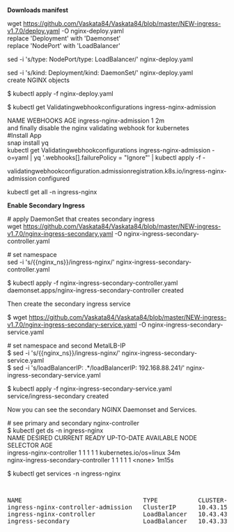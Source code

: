 <p><strong>Downloads manifest</strong></p>

<p>wget <a href="https://github.com/Vaskata84/Vaskata84/blob/master/NEW-ingress-v1.7.0/deploy.yaml">https://github.com/Vaskata84/Vaskata84/blob/master/NEW-ingress-v1.7.0/deploy.yaml</a> -O nginx-deploy.yaml<br />
replace &#39;Deployment&#39; with &#39;Daemonset&#39;<br />
replace &#39;NodePort&#39; with &#39;LoadBalancer&#39;</p>

<p>sed -i &#39;s/type: NodePort/type: LoadBalancer/&#39; nginx-deploy.yaml</p>

<p>sed -i &#39;s/kind: Deployment/kind: DaemonSet/&#39; nginx-deploy.yaml<br />
create NGINX objects</p>

<p>$ kubectl apply -f nginx-deploy.yaml</p>

<p>$ kubectl get Validatingwebhookconfigurations ingress-nginx-admission<p>
<p>NAME WEBHOOKS AGE ingress-nginx-admission 1 2m<br />
and finally disable the nginx validating webhook for kubernetes<br />
#Install App<br />
snap install yq<br />
kubectl get Validatingwebhookconfigurations ingress-nginx-admission -o=yaml | yq &#39;.webhooks[].failurePolicy = &quot;Ignore&quot;&#39; | kubectl apply -f -<p> 
<p>validatingwebhookconfiguration.admissionregistration.k8s.io/ingress-nginx-admission configured</p>

<p>kubectl get all -n ingress-nginx</p>

<p><strong>Enable Secondary Ingress</strong></p>

<p># apply DaemonSet that creates secondary ingress<br />
wget <a href="https://github.com/Vaskata84/Vaskata84/blob/master/NEW-ingress-v1.7.0/nginx-ingress-secondary.yaml">https://github.com/Vaskata84/Vaskata84/blob/master/NEW-ingress-v1.7.0/nginx-ingress-secondary.yaml</a> -O nginx-ingress-secondary-controller.yaml</p>

<p># set namespace<br />
sed -i &#39;s/{{nginx_ns}}/ingress-nginx/&#39; nginx-ingress-secondary-controller.yaml</p>

<p>$ kubectl apply -f nginx-ingress-secondary-controller.yaml<br />
daemonset.apps/nginx-ingress-secondary-controller created</p>

<p>Then create the secondary ingress service</p>

<p>$ wget <a href="https://github.com/Vaskata84/Vaskata84/blob/master/NEW-ingress-v1.7.0/nginx-ingress-secondary-service.yaml">https://github.com/Vaskata84/Vaskata84/blob/master/NEW-ingress-v1.7.0/nginx-ingress-secondary-service.yaml</a> -O nginx-ingress-secondary-service.yaml</p>

<p># set namespace and second MetalLB-IP<br />
$ sed -i &#39;s/{{nginx_ns}}/ingress-nginx/&#39; nginx-ingress-secondary-service.yaml<br />
$ sed -i &#39;s/loadBalancerIP: .*/loadBalancerIP: 192.168.88.241/&#39; nginx-ingress-secondary-service.yaml</p>

<p>$ kubectl apply -f nginx-ingress-secondary-service.yaml<br />
service/ingress-secondary created</p>

<p>Now you can see the secondary NGINX Daemonset and Services.</p>

<p># see primary and secondary nginx-controller<br />
$ kubectl get ds -n ingress-nginx<br />
NAME DESIRED CURRENT READY UP-TO-DATE AVAILABLE NODE SELECTOR AGE<br />
ingress-nginx-controller 1 1 1 1 1 kubernetes.io/os=linux 34m<br />
nginx-ingress-secondary-controller 1 1 1 1 1 &lt;none&gt; 1m15s</p>

<p>$ kubectl get services -n ingress-nginx</p>

<p>&nbsp;</p>

<pre>
NAME                                 TYPE           CLUSTER-IP     EXTERNAL-IP     PORT(S)                      AGE
ingress-nginx-controller-admission   ClusterIP      10.43.154.160                   443/TCP                      11m
ingress-nginx-controller             LoadBalancer   10.43.43.111   192.168.88.240   80:32652/TCP,443:31400/TCP   11m
ingress-secondary                    LoadBalancer   10.43.33.10   192.168.88.241    80:30113/TCP,443:30588/TCP   36s</pre>
